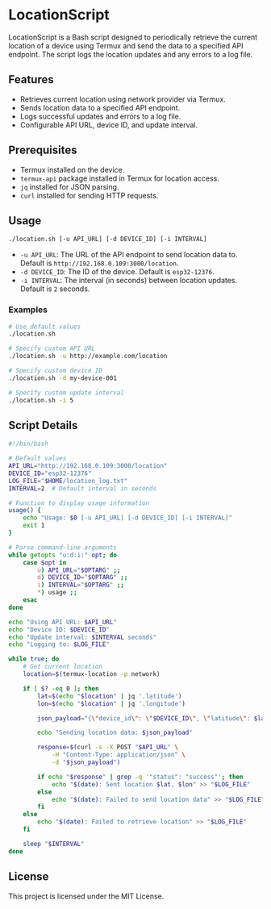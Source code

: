 # LocationScript

LocationScript is a Bash script designed to periodically retrieve the current location of a device using Termux and send the data to a specified API endpoint. The script logs the location updates and any errors to a log file.

## Features

- Retrieves current location using network provider via Termux.
- Sends location data to a specified API endpoint.
- Logs successful updates and errors to a log file.
- Configurable API URL, device ID, and update interval.

## Prerequisites

- Termux installed on the device.
- `termux-api` package installed in Termux for location access.
- `jq` installed for JSON parsing.
- `curl` installed for sending HTTP requests.

## Usage

```bash
./location.sh [-u API_URL] [-d DEVICE_ID] [-i INTERVAL]
```

- `-u API_URL`: The URL of the API endpoint to send location data to. Default is `http://192.168.0.109:3000/location`.
- `-d DEVICE_ID`: The ID of the device. Default is `esp32-12376`.
- `-i INTERVAL`: The interval (in seconds) between location updates. Default is `2` seconds.

### Examples

```bash
# Use default values
./location.sh

# Specify custom API URL
./location.sh -u http://example.com/location

# Specify custom device ID
./location.sh -d my-device-001

# Specify custom update interval
./location.sh -i 5
```

## Script Details

```bash
#!/bin/bash

# Default values
API_URL="http://192.168.0.109:3000/location"
DEVICE_ID="esp32-12376"
LOG_FILE="$HOME/location_log.txt"
INTERVAL=2  # Default interval in seconds

# Function to display usage information
usage() {
    echo "Usage: $0 [-u API_URL] [-d DEVICE_ID] [-i INTERVAL]"
    exit 1
}

# Parse command-line arguments
while getopts "u:d:i:" opt; do
    case $opt in
        u) API_URL="$OPTARG" ;;
        d) DEVICE_ID="$OPTARG" ;;
        i) INTERVAL="$OPTARG" ;;
        *) usage ;;
    esac
done

echo "Using API URL: $API_URL"
echo "Device ID: $DEVICE_ID"
echo "Update interval: $INTERVAL seconds"
echo "Logging to: $LOG_FILE"

while true; do
    # Get current location
    location=$(termux-location -p network)

    if [ $? -eq 0 ]; then
        lat=$(echo "$location" | jq '.latitude')
        lon=$(echo "$location" | jq '.longitude')

        json_payload="{\"device_id\": \"$DEVICE_ID\", \"latitude\": $lat, \"longitude\": $lon}"

        echo "Sending location data: $json_payload"

        response=$(curl -s -X POST "$API_URL" \
            -H "Content-Type: application/json" \
            -d "$json_payload")

        if echo "$response" | grep -q '"status": "success"'; then
            echo "$(date): Sent location $lat, $lon" >> "$LOG_FILE"
        else
            echo "$(date): Failed to send location data" >> "$LOG_FILE"
        fi
    else
        echo "$(date): Failed to retrieve location" >> "$LOG_FILE"
    fi

    sleep "$INTERVAL"
done
```

## License

This project is licensed under the MIT License.
